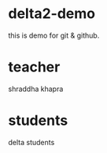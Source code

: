 # delta2-demo
this is demo for git &amp; github.

# teacher
shraddha khapra
# students
delta students


